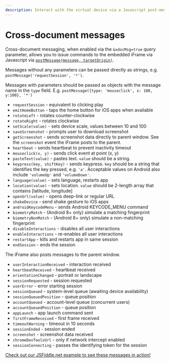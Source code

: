 ```yaml
---
description: Interact with the virtual device via a Javascript post-message API
---
```


# Cross-document messages

Cross-document messaging, when enabled via the `&xdocMsg=true` query parameter, allows you to issue commands to the embedded iFrame via Javascript via [`postMessage(message, targetOrigin)`](https://developer.mozilla.org/en-US/docs/Web/API/Window/postMessage).

Messages without any parameters can be passed directly as strings, e.g. `postMessage('requestSession', '*')`. 

Messages with parameters should be passed as objects with the message name in the `type` field. E.g. `postMessage({type: 'mouseclick', x: 100, y:100}, '*')`

* `requestSession` - equivalent to clicking play
* `emitHomeButton` - taps the home button for iOS apps when available
* `rotateLeft` - rotates counter-clockwise
* `rotateRight` - rotates clockwise
* `setScale(value)` - sets device scale, values between 10 and 100
* `saveScreenshot` - prompts user to download screenshot
* `getScreenshot` - sends screenshot data directly to parent window. See the `screenshot` event the iFrame posts to the parent.
* `heartbeat` - sends heartbeat to prevent inactivity timeout
* `mouseclick(x, y)` - sends click event at point (x, y)
* `pasteText(value)` - pastes text. `value` should be a string.
* `keypress(key, shiftKey)` - sends keypress. `key` should be a string that identifies the key pressed, e.g. `'a'`. Acceptable values on Android also include `'volumeUp'` and `'volumeDown'`.
* `language(value)` - sets language, restarts app
* `location(value)` - sets location. `value` should be 2-length array that contains \[latitude, longitude]
* `openUrl(value)` - opens deep-link or regular URL
* `shakeDevice` - send shake gesture to iOS apps
* `androidKeycodeMenu` - sends Android KEYCODE_MENU command
* `biometryMatch` - (Android 8+ only) simulate a matching fingerprint
* `biometryNonMatch` - (Android 8+ only) simulate a non-matching fingerprint
* `disableInteractions` - disables all user interactions
* `enableInteractions` - re-enables all user interactions
* `restartApp` - kills and restarts app in same session
* `endSession` - ends the session

The iFrame also posts messages to the parent window.

* `userInteractionReceived` - interaction received
* `heartbeatReceived` - heartbeat received
* `orientationChanged` - portrait or landscape
* `sessionRequested` - session requested
* `userError` - error starting session
* `sessionQueued` - system-level queue (awaiting device availability)
* `sessionQueuedPosition` - queue position
* `accountQueued` - account-level queue (concurrent users)
* `accountQueuedPosition` - queue position
* `appLaunch` - app launch command sent
* `firstFrameReceived` - first frame received
* `timeoutWarning` - timeout in 10 seconds
* `sessionEnded` - session ended
* `screenshot` - screenshot data received
* `chromeDevToolsUrl` - only if network intercept enabled
* `sessionConnecting` - passes the identifying token for the session

[Check out our JSFiddle.net example to see these messages in action!](https://jsfiddle.net/appetize/f97hs3ru/)
